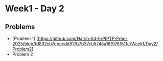 # Week1 - Day 2

## Problems
- [Problem 1] [https://github.com/Harsh-04-h/PIPTP-Prep-2025/blob/fd832cb7ebecdd617b7b37cb5745a18f978f511a/Week1/Day2/Problem2]
- Problem 2
